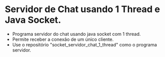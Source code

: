 # Servidor de Chat usando 1 Thread e Java Socket.

- Programa servidor do chat usando java socket com 1 thread.
- Permite receber a conexão de um único cliente.
- Use o repositório "socket_servidor_chat_1_thread" como o programa servidor.